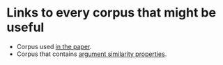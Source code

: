 # Links to every corpus that might be useful

- Corpus used [in the paper](https://www.informatik.tu-darmstadt.de/ukp/research_6/data/argumentation_mining_1/ukp_sentential_argument_mining_corpus/index.en.jsp).
- Corpus that contains [argument similarity properties](https://www.informatik.tu-darmstadt.de/ukp/research_6/data/argumentation_mining_1/ukp_argument_aspect_similarity_corpus/ukp_argument_aspect_similarity_corpus.en.jsp).

